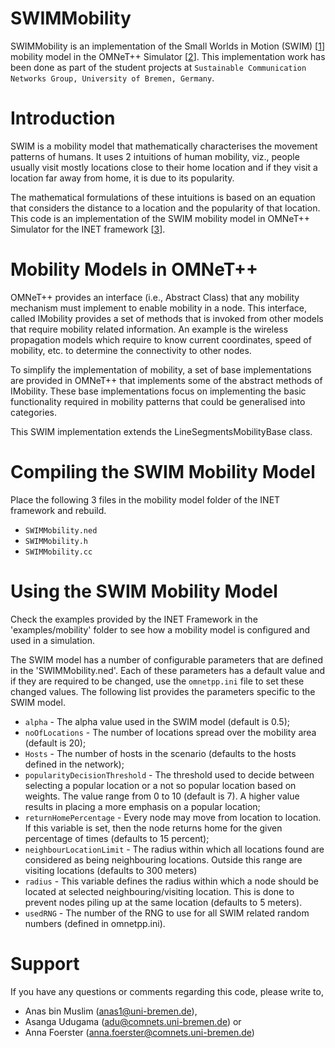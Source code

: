 # SWIMMobility

SWIMMobility is an implementation of the Small Worlds in Motion (SWIM) [[1](https://arxiv.org/pdf/0809.2730.pdf)] mobility model in the OMNeT++ Simulator [[2](https://omnetpp.org)]. This implementation work has been done as part of the student projects at `Sustainable Communication Networks Group, University of Bremen, Germany`.

Introduction
============

SWIM is a mobility model that mathematically characterises the movement patterns of humans. It uses 2 intuitions of human mobility, viz., people usually visit mostly locations close to their home location and if they visit a location far away from home, it is due to its popularity. 


The mathematical formulations of these intuitions is based on an equation that considers the distance to a location and the popularity of that location. This code is an implementation of the SWIM mobility model in OMNeT++ Simulator for the INET framework [[3](https://inet.omnetpp.org)].


Mobility Models in OMNeT++
==========================

OMNeT++ provides an interface (i.e., Abstract Class) that any mobility mechanism must implement to enable mobility in a node. This interface, called IMobility provides a set of methods that is invoked from other models that require mobility related information. An example is the wireless propagation models which require to know current coordinates, speed of mobility, etc. to determine the connectivity to other nodes.

To simplify the implementation of mobility, a set of base implementations are provided in OMNeT++ that implements some of the abstract methods of IMobility. These base implementations focus on implementing the basic functionality required in mobility patterns that could be generalised into categories.

This SWIM implementation extends the LineSegmentsMobilityBase class.


Compiling the SWIM Mobility Model
=================================

Place the following 3 files in the mobility model folder of the INET framework and rebuild.

- `SWIMMobility.ned`
- `SWIMMobility.h`
- `SWIMMobility.cc`


Using the SWIM Mobility Model
=============================

Check the examples provided by the INET Framework in the 'examples/mobility' folder to see how a mobility model is configured and used in a simulation.

The SWIM model has a number of configurable parameters that are defined in the 'SWIMMobility.ned'. Each of these parameters has a default value and if they are required to be changed, use the `omnetpp.ini` file to set these changed values. The following list provides the parameters specific to the SWIM model. 

- `alpha` - The alpha value used in the SWIM model (default is 0.5);
- `noOfLocations` - The number of locations spread over the mobility area (default is 20);
- `Hosts` - The number of hosts in the scenario (defaults to the hosts defined in the network); 
- `popularityDecisionThreshold` - The threshold used to decide between selecting a popular location or a not so popular location based on weights. The value range from 0 to 10 (default is 7). A higher value results in placing a more emphasis on a popular location; 
- `returnHomePercentage` - Every node may move from location to location. If this variable is set, then the node returns home for the given percentage of times (defaults to 15 percent);
- `neighbourLocationLimit` - The radius within which all locations found are considered as being neighbouring locations. Outside this range are visiting locations (defaults to 300 meters) 
- `radius` - This variable defines the radius within which a node should be located at selected neighbouring/visiting location. This is done to prevent nodes piling up at the same location (defaults to 5 meters).
- `usedRNG` - The number of the RNG to use for all SWIM related random numbers (defined in omnetpp.ini).

Support
=======

If you have any questions or comments regarding this code, please write to,

- Anas bin Muslim (anas1@uni-bremen.de),
- Asanga Udugama (adu@comnets.uni-bremen.de) or 
- Anna Foerster (anna.foerster@comnets.uni-bremen.de)

